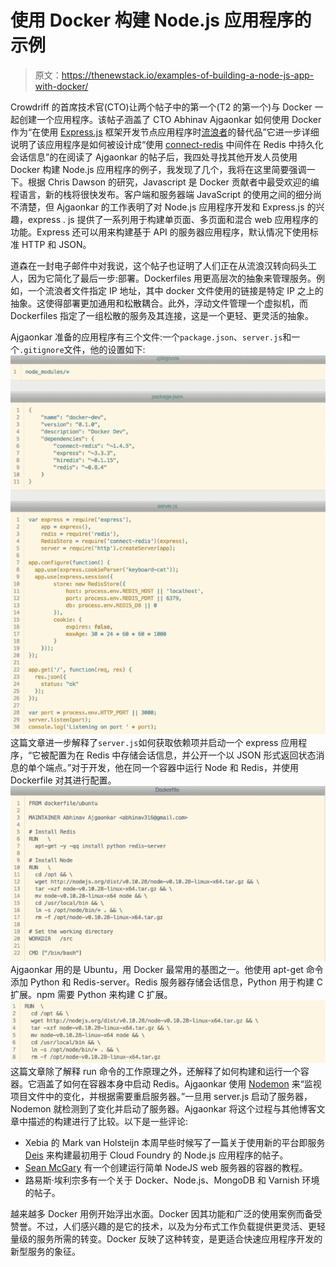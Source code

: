 # 使用 Docker 构建 Node.js 应用程序的示例

> 原文：<https://thenewstack.io/examples-of-building-a-node-js-app-with-docker/>

Crowdriff 的首席技术官(CTO)让两个帖子中的第一个(T2 的第一个)与 Docker 一起创建一个应用程序。该帖子涵盖了 CTO Abhinav Ajgaonkar 如何使用 Docker 作为“在使用 [Express.js](http://expressjs.com/) 框架开发节点应用程序时[流浪者](http://www.vagrantup.com/)的替代品”它进一步详细说明了该应用程序是如何被设计成“使用 [connect-redis](https://github.com/visionmedia/connect-redis) 中间件在 Redis 中持久化会话信息”的在阅读了 Ajgaonkar 的帖子后，我四处寻找其他开发人员使用 Docker 构建 Node.js 应用程序的例子，我发现了几个，我将在这里简要强调一下。根据 Chris Dawson 的研究，Javascript 是 Docker 贡献者中最受欢迎的编程语言，新的栈将很快发布。客户端和服务器端 JavaScript 的使用之间的细分尚不清楚，但 Ajgaonkar 的工作表明了对 Node.js 应用程序开发和 Express.js 的兴趣，express . js 提供了一系列用于构建单页面、多页面和混合 web 应用程序的功能。Express 还可以用来构建基于 API 的服务器应用程序，默认情况下使用标准 HTTP 和 JSON。

道森在一封电子邮件中对我说，这个帖子也证明了人们正在从流浪汉转向码头工人，因为它简化了最后一步:部署。Dockerfiles 用更高层次的抽象来管理服务。例如，一个流浪者文件指定 IP 地址，其中 docker 文件使用的链接是特定 IP 之上的抽象。这使得部署更加通用和松散耦合。此外，浮动文件管理一个虚拟机，而 Dockerfiles 指定了一组松散的服务及其连接，这是一个更轻、更灵活的抽象。

Ajgaonkar 准备的应用程序有三个文件:一个`package.json`、`server.js`和一个`.gitignore`文件，他的设置如下: [![nodejsdockerapp](img/7ca3221f75193d69de70690214a7a53a.png)](https://thenewstack.io/wp-content/uploads/2014/06/nodejsdockerapp-e1403249504635.png) 这篇文章进一步解释了`server.js`如何获取依赖项并启动一个 express 应用程序，“它被配置为在 Redis 中存储会话信息，并公开一个以 JSON 形式返回状态消息的单个端点。”对于开发，他在同一个容器中运行 Node 和 Redis，并使用 Dockerfile 对其进行配置。 [![dockerfile](img/f6b8163cbc2d062ccf88fc8d2237805a.png)](https://thenewstack.io/wp-content/uploads/2014/06/dockerfile-e1403250340180.png) Ajgaonkar 用的是 Ubuntu，用 Docker 最常用的基图之一。他使用 apt-get 命令添加 Python 和 Redis-server。Redis 服务器存储会话信息，Python 用于构建 C 扩展。npm 需要 Python 来构建 C 扩展。 [![aptget](img/b87f6a4789f799511701cc050c73e203.png)](https://thenewstack.io/wp-content/uploads/2014/06/aptget-e1403586569580.png) 这篇文章除了解释 run 命令的工作原理之外，还解释了如何构建和运行一个容器。它涵盖了如何在容器本身中启动 Redis。Ajgaonkar 使用 [Nodemon](https://github.com/remy/nodemon) 来“监视项目文件中的变化，并根据需要重启服务器。”一旦用 server.js 启动了服务器，Nodemon 就检测到了变化并启动了服务器。Ajgaonkar 将这个过程与其他博客文章中描述的构建进行了比较。以下是一些评论:

*   Xebia 的 Mark van Holsteijn 本周早些时候写了一篇关于使用新的平台即服务 [Deis](http://deis.io/) 来构建最初用于 Cloud Foundry 的 Node.js 应用程序的帖子。
*   [Sean McGary](http://seanmcgary.com/posts/deploying-a-nodejs-application-using-docker) 有一个创建运行简单 NodeJS web 服务器的容器的教程。
*   路易斯·埃利宗多有一个关于 Docker、Node.js、MongoDB 和 Varnish 环境的帖子。

越来越多 Docker 用例开始浮出水面。Docker 因其功能和广泛的使用案例而备受赞誉。不过，人们感兴趣的是它的技术，以及为分布式工作负载提供更灵活、更轻量级的服务所需的转变。Docker 反映了这种转变，是更适合快速应用程序开发的新型服务的象征。

<svg xmlns:xlink="http://www.w3.org/1999/xlink" viewBox="0 0 68 31" version="1.1"><title>Group</title> <desc>Created with Sketch.</desc></svg>